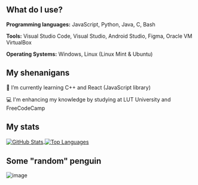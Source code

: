 What do I use?
---
**Programming languages:**
JavaScript, Python, Java, C, Bash

**Tools:**
Visual Studio Code, Visual Studio, Android Studio, Figma, Oracle VM VirtualBox

**Operating Systems:**
Windows, Linux (Linux Mint & Ubuntu)

My shenanigans
---
🌱 I’m currently learning C++ and React (JavaScript library)

:computer: I'm enhancing my knowledge by studying at LUT University and FreeCodeCamp

My stats
---
<div>
    <a href="https://github.com/anuraghazra/github-readme-stats">
        <img align="center" src="https://github-readme-stats.vercel.app/api?username=captaincluster&show_icons=true&theme=radical" alt="GitHub Stats" />
    </a>
    <a href="https://github.com/anuraghazra/github-readme-stats">
        <img align="center" src="https://github-readme-stats.vercel.app/api/top-langs/?username=captaincluster&layout=compact&theme=radical" alt="Top Languages" />
    </a>
</div>

Some "random" penguin
---
![image](https://github.com/CaptainCluster/CaptainCluster/assets/121576355/90936045-b005-4963-a92b-0078ff8adb90)
